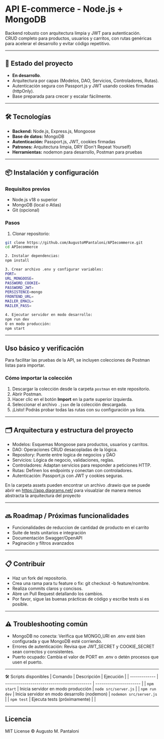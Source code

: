 # API E-commerce - Node.js + MongoDB

Backend robusto con arquitectura limpia y JWT para autenticación.  
CRUD completo para productos, usuarios y carritos, con rutas genéricas para acelerar el desarrollo y evitar código repetitivo.

---

## 🚀 Estado del proyecto

- **En desarrollo**.
- Arquitectura por capas (Modelos, DAO, Servicios, Controladores, Rutas).
- Autenticación segura con Passport.js y JWT usando cookies firmadas (httpOnly).
- Base preparada para crecer y escalar fácilmente.

---

## 🛠 Tecnologías

- **Backend:** Node.js, Express.js, Mongoose  
- **Base de datos:** MongoDB   
- **Autenticación:** Passport.js, JWT, cookies firmadas  
- **Patrones:** Arquitectura limpia, DRY (Don't Repeat Yourself)  
- **Herramientas:** nodemon para desarrollo, Postman para pruebas  

---

## 📦 Instalación y configuración

### Requisitos previos

- Node.js v18 o superior  
- MongoDB (local o Atlas)  
- Git (opcional)

### Pasos

1. Clonar repositorio:  
```bash
git clone https://github.com/AugustoMPantaloni/APIecommerce.git
cd APIecommerce

2. Instalar dependencias:
npm install

3. Crear archivo .env y configurar variables:
PORT=
URL_MONGOOSE=
PASSWORD_COOKIE=
PASSWORD_JWT=
PERSISTENCE=mongo
FRONTEND_URL=
MAILER_EMAIL=
MAILER_PASS=

4. Ejecutar servidor en modo desarrollo:
npm run dev
O en modo producción:
npm start
```

---

## Uso básico y verificación
Para facilitar las pruebas de la API, se incluyen colecciones de Postman listas para importar.

### Cómo importar la colección

1. Descargar la colección desde la carpeta `postman` en este repositorio.
2. Abrir Postman.
3. Hacer clic en el botón **Import** en la parte superior izquierda.
4. Seleccionar el archivo `.json` de la colección descargada.
5. ¡Listo! Podrás probar todas las rutas con su configuración ya lista. 

---

## 🗂 Arquitectura y estructura del proyecto

- Modelos: Esquemas Mongoose para productos, usuarios y carritos.
- DAO: Operaciones CRUD desacopladas de la lógica.
- Repository: Puente entre logica de negocios y DAO
- Servicios: Lógica de negocio, validaciones, reglas.
- Controladores: Adaptan servicios para responder a peticiones HTTP.
- Rutas: Definen los endpoints y conectan con controladores.
- Autenticación: Passport.js con JWT y cookies seguras.

En la carpeta assets pueden encontrar un archivo .drawio que se puede abrir en https://app.diagrams.net/ para visualziar de manera menos abstracta la arquitectura del proyecto

---

## 🔜 Roadmap / Próximas funcionalidades
- Funcionalidades de reduccion de cantidad de producto en el carrito
- Suite de tests unitarios e integración
- Documentación Swagger/OpenAPI
- Paginación y filtros avanzados

---

## 📋 Contribuir
- Haz un fork del repositorio.
- Crea una rama para tu feature o fix: git checkout -b feature/nombre.
- Realiza commits claros y concisos.
- Abre un Pull Request detallando los cambios.
- Por favor, sigue las buenas prácticas de código y escribe tests si es posible.

---

## ⚠️ Troubleshooting común
- MongoDB no conecta: Verifica que MONGO_URI en .env esté bien configurada y que MongoDB esté corriendo.
- Errores de autenticación: Revisa que JWT_SECRET y COOKIE_SECRET sean correctos y consistentes.
- Puerto ocupado: Cambia el valor de PORT en .env o detén procesos que usen el puerto.

---

🛠 Scripts disponibles
| Comando       | Descripción                                  | Ejecución               |
| ------------- | -------------------------------------------- | ----------------------- |
| `npm start`   | Inicia servidor en modo producción           | `node src/server.js`    |
| `npm run dev` | Inicia servidor en modo desarrollo (nodemon) | `nodemon src/server.js` |
| `npm test`    | Ejecuta tests (próximamente)                 |                         |

---

## Licencia
MIT License © Augusto M. Pantaloni